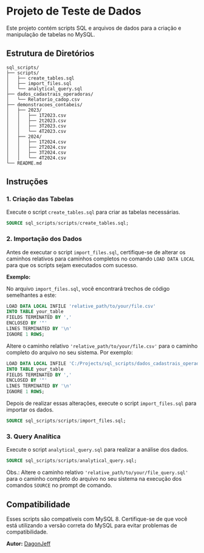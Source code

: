 # Projeto de Teste de Dados

Este projeto contém scripts SQL e arquivos de dados para a criação e manipulação de tabelas no MySQL.

## Estrutura de Diretórios

```
sql_scripts/
├── scripts/
│   ├── create_tables.sql
│   ├── import_files.sql
│   └── analytical_query.sql
├── dados_cadastrais_operadoras/
│   └── Relatorio_cadop.csv
├── demonstracoes_contabeis/
│   ├── 2023/
│   │   ├── 1T2023.csv
│   │   ├── 2t2023.csv
│   │   ├── 3T2023.csv
│   │   └── 4T2023.csv
│   ├── 2024/
│   │   ├── 1T2024.csv
│   │   ├── 2T2024.csv
│   │   ├── 3T2024.csv
│   │   └── 4T2024.csv
└── README.md
```

## Instruções

### 1. Criação das Tabelas

Execute o script `create_tables.sql` para criar as tabelas necessárias.

```sql
SOURCE sql_scripts/scripts/create_tables.sql;
```

### 2. Importação dos Dados

Antes de executar o script `import_files.sql`, certifique-se de alterar os caminhos relativos para caminhos completos no comando `LOAD DATA LOCAL` para que os scripts sejam executados com sucesso.

**Exemplo:**

No arquivo `import_files.sql`, você encontrará trechos de código semelhantes a este:

```sql
LOAD DATA LOCAL INFILE 'relative_path/to/your/file.csv' 
INTO TABLE your_table 
FIELDS TERMINATED BY ',' 
ENCLOSED BY '"' 
LINES TERMINATED BY '\n'
IGNORE 1 ROWS;
```

Altere o caminho relativo `'relative_path/to/your/file.csv'` para o caminho completo do arquivo no seu sistema. Por exemplo:

```sql
LOAD DATA LOCAL INFILE 'C:/Projects/sql_scripts/dados_cadastrais_operadoras/Relatorio_cadop.csv' 
INTO TABLE your_table 
FIELDS TERMINATED BY ',' 
ENCLOSED BY '"' 
LINES TERMINATED BY '\n'
IGNORE 1 ROWS;
```

Depois de realizar essas alterações, execute o script `import_files.sql` para importar os dados.

```sql
SOURCE sql_scripts/scripts/import_files.sql;
```

### 3. Query Analítica

Execute o script `analytical_query.sql` para realizar a análise dos dados.

```sql
SOURCE sql_scripts/scripts/analytical_query.sql;
```
Obs.:
Altere o caminho relativo `'relative_path/to/your/file_query.sql'` para o caminho completo do arquivo no seu sistema na execução dos comandos `SOURCE` no prompt de comando.

## Compatibilidade

Esses scripts são compatíveis com MySQL 8. Certifique-se de que você está utilizando a versão correta do MySQL para evitar problemas de compatibilidade.


**Autor:** [DagonJeff](https://github.com/DagonJeff)